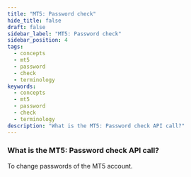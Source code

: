 ```yaml
---
title: "MT5: Password check"
hide_title: false
draft: false
sidebar_label: "MT5: Password check"
sidebar_position: 4
tags:
  - concepts
  - mt5
  - password
  - check
  - terminology
keywords:
  - concepts
  - mt5
  - password
  - check
  - terminology
description: "What is the MT5: Password check API call?"
---
```


### What is the MT5: Password check API call?

To change passwords of the MT5 account.
